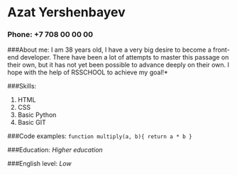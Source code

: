 # Azat Yershenbayev
### Phone: +7 708 00 00 00
###About me: 
 I am 38 years old, I have a very big desire to become
 a front-end developer. There have been a lot of 
 attempts to master this passage on their own,
 but it has not yet been possible to advance
 deeply on their own. I hope with the help of RSSCHOOL to achieve my goal!*

###Skills:
1. HTML 
2. CSS
3. Basic Python
4. Basic GIT <br/>


###Code examples:
`function multiply(a, b){
   return a * b
 }
 `

###Education: 
*Higher education*

###English level: 
*Low*
 
